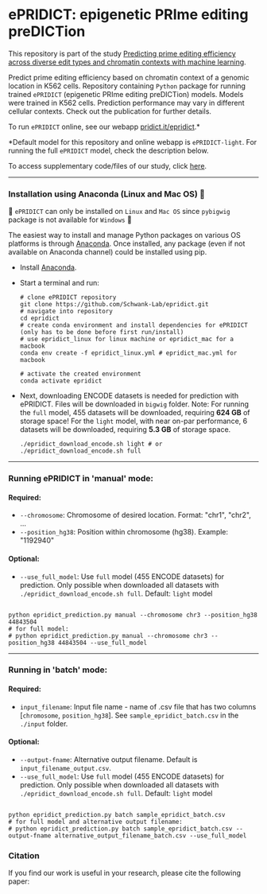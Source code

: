 # ePRIDICT: epigenetic PRIme editing preDICTion

This repository is part of the study [Predicting prime editing efficiency across diverse edit types and chromatin contexts with machine learning](https://pridict.it/epridict).

Predict prime editing efficiency based on chromatin context of a genomic location in K562 cells.
Repository containing `Python` package for running trained `ePRIDICT` (epigenetic PRIme editing preDICTion) models. 
Models were trained in K562 cells. Prediction performance may vary in different cellular contexts. Check out the publication for further details.

To run `ePRIDICT` online, see our webapp [pridict.it/epridict](https://pridict.it/epridict).*

*Default model for this repository and online webapp is `ePRIDICT-light`. For running the full `ePRIDICT` model, check the description below.

To access supplementary code/files of our study, click [here](https://github.com/Schwank-Lab/epridict/tree/supplementary_files).

--------------------------

### Installation using Anaconda (Linux and Mac OS) 🐍
📣 `ePRIDICT` can only be installed on `Linux` and `Mac OS` since `pybigwig` package is not available for `Windows` 📣

The easiest way to install and manage Python packages on various OS platforms is through [Anaconda](https://docs.anaconda.com/anaconda/install/). Once installed, any package (even if not available on Anaconda channel) could be installed using pip. 

* Install [Anaconda](https://docs.anaconda.com/anaconda/install/).
* Start a terminal and run:
    ```shell
    # clone ePRIDICT repository
    git clone https://github.com/Schwank-Lab/epridict.git
    # navigate into repository
    cd epridict
    # create conda environment and install dependencies for ePRIDICT (only has to be done before first run/install)
    # use epridict_linux for linux machine or epridict_mac for a macbook
    conda env create -f epridict_linux.yml # epridict_mac.yml for macbook

    # activate the created environment
    conda activate epridict
    ```

* Next, downloading ENCODE datasets is needed for prediction with ePRIDICT. Files will be downloaded in `bigwig` folder.
  Note: For running the `full` model, 455 datasets will be downloaded, requiring **624 GB** of storage space!
        For the `light` model, with near on-par performance, 6 datasets will be downloaded, requiring **5.3 GB** of storage space.
  ```shell
  ./epridict_download_encode.sh light # or ./epridict_download_encode.sh full
  ```
  
--------------------------

### Running ePRIDICT in 'manual' mode:
  #### Required:
  -  `--chromosome`: Chromosome of desired location. Format: "chr1", "chr2", ...
  -  `--position_hg38`: Position within chromosome (hg38). Example: "1192940"
  #### Optional:
  -  `--use_full_model`: Use `full` model (455 ENCODE datasets) for prediction. Only possible when downloaded all datasets with `./epridict_download_encode.sh full`. Default: `light` model

```shell

python epridict_prediction.py manual --chromosome chr3 --position_hg38 44843504
# for full model:
# python epridict_prediction.py manual --chromosome chr3 --position_hg38 44843504 --use_full_model
```

--------------------------

### Running in 'batch' mode:
  ####  Required:
  -  `input_filename`: Input file name - name of .csv file that has two columns [`chromosome`, `position_hg38`]. See `sample_epridict_batch.csv` in the `./input` folder.
  #### Optional:
  -  `--output-fname`: Alternative output filename. Default is `input_filename_output.csv`.
  -  `--use_full_model`: Use `full` model (455 ENCODE datasets) for prediction. Only possible when downloaded all datasets with `./epridict_download_encode.sh full`. Default: `light` model
  
```shell

python epridict_prediction.py batch sample_epridict_batch.csv
# for full model and alternative output filename:
# python epridict_prediction.py batch sample_epridict_batch.csv --output-fname alternative_output_filename_batch.csv --use_full_model
```

### Citation
If you find our work is useful in your research, please cite the following paper:
